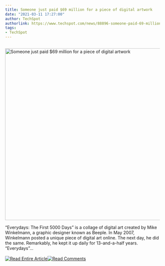 ```yaml
---
title: Someone just paid $69 million for a piece of digital artwork
date: "2021-03-11 17:27:00"
author: TechSpot
authorlink: https://www.techspot.com/news/88896-someone-paid-69-million-piece-digital-artwork.html
tags:
- TechSpot
---
```

<a href="https://www.techspot.com/news/88896-someone-paid-69-million-piece-digital-artwork.html" target="_blank"><img src="https://static.techspot.com/images2/news/ts3_thumbs/2021/03/2021-03-11-ts3_thumbs-862.jpg" width="800" height="560" style="padding: 15px 0" title="Someone just paid $69 million for a piece of digital artwork" /></a><br />“Everydays: The First 5000 Days” is a collage of digital art created by Mike Winkelmann, a graphic designer known as Beeple. In May 2007, Winkelmann posted a unique piece of digital art online. The next day, he did the same. Remarkably, he kept it up daily for 13-and-a-half years. “Everydays”...<br /><br /><a href="https://www.techspot.com/news/88896-someone-paid-69-million-piece-digital-artwork.html"><img src="https://static.techspot.com/images/rss/rss_buttons_01.png" border="0" alt="Read Entire Article" /></a><a href="https://www.techspot.com/news/88896-someone-paid-69-million-piece-digital-artwork.html#comments"><img src="https://static.techspot.com/images/rss/rss_buttons_02.png" border="0" alt="Read Comments" /></a><br /><br />